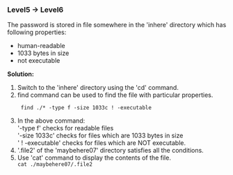 ### Level5 -> Level6

The password is stored in file somewhere in the 'inhere' directory which has following properties:<br/>
<ul>
<li>human-readable</li>
<li>1033 bytes in size</li>
<li>not executable</li>
</ul>

<b>Solution:</b><br/>
<p>
<ol> 
<li>Switch to the 'inhere' directory using the 'cd' command.</li>

<li>find command can be used to find the file with particular properties.</li>

<code> find ./* -type f -size 1033c ! -executable</code><br/>

<li>In the above command:<br/>
'-type f' checks for readable files<br/>
'-size 1033c' checks for files which are 1033 bytes in size<br/>
' ! -executable' checks for files which are NOT executable.</li>
<li>'.file2' of the 'maybehere07' directory satisfies all the conditions.</li>
<li>Use 'cat' command to display the contents of the file.</li>
<code>cat ./maybehere07/.file2</code><br/></ol>




